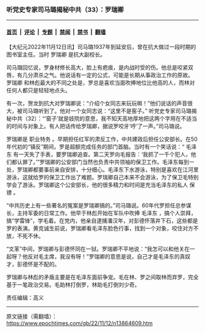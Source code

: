 ### 听党史专家司马璐揭秘中共（33）：罗瑞卿

---

#### [首页](../../../..?n13864609) &nbsp;|&nbsp; [评论](../../../../../epoch-comment?n13864609) &nbsp;|&nbsp; [专题](../../../../../epoch-special?n13864609) &nbsp;|&nbsp; [禁闻](../../../../../epoch-news?n13864609) &nbsp;|&nbsp; [禁书](../../../../../books?n13864609) &nbsp;|&nbsp; [翻墙](https://github.com/gfw-breaker/nogfw/blob/master/README.md?n13864609)


<div class="post_content" id="artbody" itemprop="articleBody">
 <!-- article content begin -->
 <p>
  【大纪元2022年11月12日讯】司马璐1937年到延安后，曾在抗大做过一段时期的图书室主任。当时
  <ok href="https://www.epochtimes.com/gb/tag/%E7%BD%97%E7%91%9E%E5%8D%BF.html">
   罗瑞卿
  </ok>
  是抗大副校长。
 </p>
 <p>
  司马璐回忆说，罗身材修长高大，脸上有疤痕，是内战时受的伤。他总是咬紧双唇，有几分肃杀之气。他说话有一定的公式，可能是长期从事政治工作的原故。
  <ok href="https://www.epochtimes.com/gb/tag/%E7%BD%97%E7%91%9E%E5%8D%BF.html">
   罗瑞卿
  </ok>
  和林彪最大的不同之处是，罗总是喜欢当面吹捧地位比他高的人，而林对任何人都只是轻轻地点头。
 </p>
 <p>
  有一次，贺龙到抗大对罗瑞卿说：“介绍个女同志来玩玩嘛！”他们说话的声音很大，被司马璐听到了。他对一个女同志说：“这里不是窑子。” 听党史专家司马璐揭秘中共（32）：“‘窑子’就是妓院的意思，我不知天高地厚地把这两个字用在不适当的时间与对象上。有人把话传给罗瑞卿，据说罗咬牙‘哼’了一声。”司马璐说。
 </p>
 <p>
  罗瑞卿是
  <ok href="https://www.epochtimes.com/gb/tag/%E8%81%8C%E4%B8%9A%E7%89%B9%E5%8A%A1.html">
   职业特务
  </ok>
  。早期担任红军的肃反工作，中共建政后担任公安部长。在50年代初的“镇反”期间，罗是超额完成任务的部门首脑。当时有一个笑话说：“
  <ok href="https://www.epochtimes.com/gb/tag/%E6%AF%9B%E6%B3%BD%E4%B8%9C.html">
   毛泽东
  </ok>
  有一天失了手表，要罗瑞卿追查。第二天罗向毛报告：‘我抓了一千个犯人，他们都认罪了。’”罗瑞卿的公安部门当然也负责中共领袖的保卫工作。毛泽东每到一处，罗瑞卿都要事前亲自安排，十分细心。毛泽东下水游泳，特别是喜欢在江河里游泳，这就给罗的保卫工作出了难题。罗瑞卿自己本来不会游泳，为了保卫毛特别学会了游泳。罗瑞卿这个公安部长，他的很多精力和时间是充当毛泽东的私人
  <ok href="https://www.epochtimes.com/gb/tag/%E4%BF%9D%E9%95%96.html">
   保镖
  </ok>
  。
 </p>
 <p>
  “中共历史上有一些著名的冤案是罗瑞卿搞的。”司马璐说。60年代罗担任总参谋长，主持军委的日常工作。他早于林彪开始在军队中吹捧
  <ok href="https://www.epochtimes.com/gb/tag/%E6%AF%9B%E6%B3%BD%E4%B8%9C.html">
   毛泽东
  </ok>
  ，搞个人崇拜，搞“学雷锋”，学毛着。在党内，他亲自逮捕潘汉年，对彭德怀落井下石，这些都是罗的表演。黄克诚生前说，罗瑞卿看毛泽东脸色行事，找到一个对象，咬住对方不放，不死不休。
 </p>
 <p>
  “文革”中间，罗瑞卿与彭德怀同在一狱。罗瑞卿不平地说：“我怎可以和他关在一起呀？他反对毛主席，我没有呀！”罗瑞卿的意思是说，自己才是毛泽东的真奴才，彭德怀是不配的。
 </p>
 <p>
  罗瑞卿与林彪的矛盾主要是在毛泽东面前争宠。毛在林、罗之间取林而弃罗，完全基于一笔政治交易。毛助林打倒罗，林助毛打倒刘少奇。
 </p>
 <p>
  责任编辑：高义
 </p>
 <!-- article content end -->
 <div id="below_article_ad">
 </div>
</div>


---

原文链接（需翻墙）：https://www.epochtimes.com/gb/22/11/12/n13864609.htm